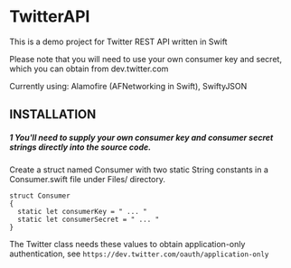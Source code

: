 # TwitterAPI

This is a demo project for Twitter REST API written in Swift

Please note that you will need to use your own consumer key and secret, which you can obtain from dev.twitter.com

Currently using: Alamofire (AFNetworking in Swift), SwiftyJSON


## INSTALLATION

##### 1  You'll need to supply your own consumer key and consumer secret strings directly into the source code.

Create a struct named Consumer with two static String constants in a Consumer.swift file under Files/ directory.

```
struct Consumer
{
  static let consumerKey = " ... "
  static let consumerSecret = " ... "
}
```

The Twitter class needs these values to obtain application-only authentication, see `https://dev.twitter.com/oauth/application-only`

